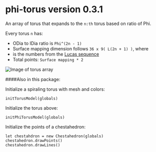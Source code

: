 # phi-torus version 0.3.1
An array of torus that expands to the `n:th` torus based on ratio of Phi.

Every torus `n` has:

* ODia to IDia ratio is `Phi^(2n - 1)`
* Surface mapping dimension follows `36 x 9( L(2n + 1) )`, where 
* is the numbers from the [Lucas sequence](https://en.wikipedia.org/wiki/Lucas_sequence)
* Total points: `Surface mapping * 2`

![Image of torus array](https://github.com/johnny-human/phi-torus/blob/master/torus.png)

####Also in this package:

Initialize a spiraling torus with mesh and colors:
```
initTorusModel(globals)
``` 
Initialize the torus above:
```
initPhiTorusModel(globals)
```
Initialize the points of a chestahedron:
```
let chestahdron = new Chestahedron(globals)
chestahedron.drawPoints()
chestahedron.drawLines()
```
